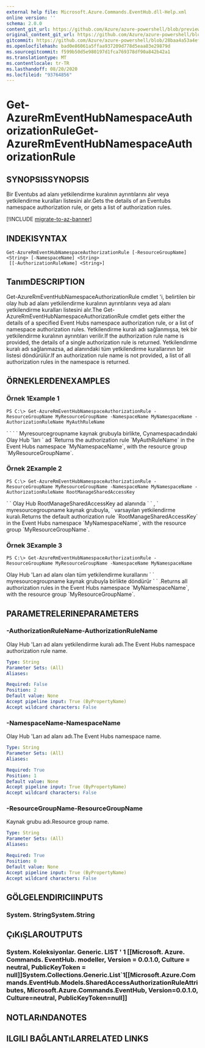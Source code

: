 ```yaml
---
external help file: Microsoft.Azure.Commands.EventHub.dll-Help.xml
online version: ''
schema: 2.0.0
content_git_url: https://github.com/Azure/azure-powershell/blob/preview/src/ResourceManager/EventHub/Commands.EventHub/help/Get-AzureRmEventHubNamespaceAuthorizationRule.md
original_content_git_url: https://github.com/Azure/azure-powershell/blob/preview/src/ResourceManager/EventHub/Commands.EventHub/help/Get-AzureRmEventHubNamespaceAuthorizationRule.md
gitcommit: https://github.com/Azure/azure-powershell/blob/28baa4a53a4efceb1197c032a8db08e199f0858d
ms.openlocfilehash: bad0e86061a5ffaa937209d778d5eaa83e29879d
ms.sourcegitcommit: f599b50d5e980197d1fca769378df90a842b42a1
ms.translationtype: MT
ms.contentlocale: tr-TR
ms.lasthandoff: 08/20/2020
ms.locfileid: "93764856"
---
```

# <span data-ttu-id="4e239-101">Get-AzureRmEventHubNamespaceAuthorizationRule</span><span class="sxs-lookup"><span data-stu-id="4e239-101">Get-AzureRmEventHubNamespaceAuthorizationRule</span></span>

## <span data-ttu-id="4e239-102">SYNOPSIS</span><span class="sxs-lookup"><span data-stu-id="4e239-102">SYNOPSIS</span></span>
<span data-ttu-id="4e239-103">Bir Eventubs ad alanı yetkilendirme kuralının ayrıntılarını alır veya yetkilendirme kuralları listesini alır.</span><span class="sxs-lookup"><span data-stu-id="4e239-103">Gets the details of an Eventubs namespace authorization rule, or gets a list of authorization rules.</span></span>

[!INCLUDE [migrate-to-az-banner](../../includes/migrate-to-az-banner.md)]

## <span data-ttu-id="4e239-104">INDEKI</span><span class="sxs-lookup"><span data-stu-id="4e239-104">SYNTAX</span></span>

```
Get-AzureRmEventHubNamespaceAuthorizationRule [-ResourceGroupName] <String> [-NamespaceName] <String>
 [[-AuthorizationRuleName] <String>]
```

## <span data-ttu-id="4e239-105">Tanım</span><span class="sxs-lookup"><span data-stu-id="4e239-105">DESCRIPTION</span></span>
<span data-ttu-id="4e239-106">Get-AzureRmEventHubNamespaceAuthorizationRule cmdlet 'i, belirtilen bir olay hub ad alanı yetkilendirme kuralının ayrıntılarını veya ad alanı yetkilendirme kuralları listesini alır.</span><span class="sxs-lookup"><span data-stu-id="4e239-106">The Get-AzureRmEventHubNamespaceAuthorizationRule cmdlet gets either the details of a specified Event Hubs namespace authorization rule, or a list of namespace authorization rules.</span></span>
<span data-ttu-id="4e239-107">Yetkilendirme kuralı adı sağlanmışsa, tek bir yetkilendirme kuralının ayrıntıları verilir.</span><span class="sxs-lookup"><span data-stu-id="4e239-107">If the authorization rule name is provided, the details of a single authorization rule is returned.</span></span>
<span data-ttu-id="4e239-108">Yetkilendirme kuralı adı sağlanmazsa, ad alanındaki tüm yetkilendirme kurallarının bir listesi döndürülür.</span><span class="sxs-lookup"><span data-stu-id="4e239-108">If an authorization rule name is not provided, a list of all authorization rules in the namespace is returned.</span></span>

## <span data-ttu-id="4e239-109">ÖRNEKLERDEN</span><span class="sxs-lookup"><span data-stu-id="4e239-109">EXAMPLES</span></span>

### <span data-ttu-id="4e239-110">Örnek 1</span><span class="sxs-lookup"><span data-stu-id="4e239-110">Example 1</span></span>
```
PS C:\> Get-AzureRmEventHubNamespaceAuthorizationRule -ResourceGroupName MyResourceGroupName -NamespaceName MyNamespaceName -AuthorizationRuleName MyAuthRuleName
```

<span data-ttu-id="4e239-111">\` \` \` \` Myresourcegroupname kaynak grubuyla birlikte, Cynamespacadındaki Olay Hub 'ları \` ad \`</span><span class="sxs-lookup"><span data-stu-id="4e239-111">Returns the authorization rule \`MyAuthRuleName\` in the Event Hubs namespace \`MyNamespaceName\`, with the resource group \`MyResourceGroupName\`.</span></span>

### <span data-ttu-id="4e239-112">Örnek 2</span><span class="sxs-lookup"><span data-stu-id="4e239-112">Example 2</span></span>
```
PS C:\> Get-AzureRmEventHubNamespaceAuthorizationRule -ResourceGroupName MyResourceGroupName -NamespaceName MyNamespaceName -AuthorizationRuleName RootManageSharedAccessKey
```

<span data-ttu-id="4e239-113">\` \` Olay Hub RootManageSharedAccessKey ad alanında \` \` , \` myresourcegroupname kaynak grubuyla, \` varsayılan yetkilendirme kuralı.</span><span class="sxs-lookup"><span data-stu-id="4e239-113">Returns the default authorization rule \`RootManageSharedAccessKey\` in the Event Hubs namespace \`MyNamespaceName\`, with the resource group \`MyResourceGroupName\`.</span></span>

### <span data-ttu-id="4e239-114">Örnek 3</span><span class="sxs-lookup"><span data-stu-id="4e239-114">Example 3</span></span>
```
PS C:\> Get-AzureRmEventHubNamespaceAuthorizationRule -ResourceGroupName MyResourceGroupName -NamespaceName MyNamespaceName
```

<span data-ttu-id="4e239-115">Olay Hub 'Ları ad alanı olan tüm yetkilendirme kurallarını \` \` myresourcegroupname kaynak grubuyla birlikte döndürür \` \` .</span><span class="sxs-lookup"><span data-stu-id="4e239-115">Returns all authorization rules in the Event Hubs namespace \`MyNamespaceName\`, with the resource group \`MyResourceGroupName\`.</span></span>

## <span data-ttu-id="4e239-116">PARAMETRELERINE</span><span class="sxs-lookup"><span data-stu-id="4e239-116">PARAMETERS</span></span>

### <span data-ttu-id="4e239-117">-AuthorizationRuleName</span><span class="sxs-lookup"><span data-stu-id="4e239-117">-AuthorizationRuleName</span></span>
<span data-ttu-id="4e239-118">Olay Hub 'Ları ad alanı yetkilendirme kuralı adı.</span><span class="sxs-lookup"><span data-stu-id="4e239-118">The Event Hubs namespace authorization rule name.</span></span>

```yaml
Type: String
Parameter Sets: (All)
Aliases: 

Required: False
Position: 2
Default value: None
Accept pipeline input: True (ByPropertyName)
Accept wildcard characters: False
```

### <span data-ttu-id="4e239-119">-NamespaceName</span><span class="sxs-lookup"><span data-stu-id="4e239-119">-NamespaceName</span></span>
<span data-ttu-id="4e239-120">Olay Hub 'Ları ad alanı adı.</span><span class="sxs-lookup"><span data-stu-id="4e239-120">The Event Hubs namespace name.</span></span>

```yaml
Type: String
Parameter Sets: (All)
Aliases: 

Required: True
Position: 1
Default value: None
Accept pipeline input: True (ByPropertyName)
Accept wildcard characters: False
```

### <span data-ttu-id="4e239-121">-ResourceGroupName</span><span class="sxs-lookup"><span data-stu-id="4e239-121">-ResourceGroupName</span></span>
<span data-ttu-id="4e239-122">Kaynak grubu adı.</span><span class="sxs-lookup"><span data-stu-id="4e239-122">Resource group name.</span></span>

```yaml
Type: String
Parameter Sets: (All)
Aliases: 

Required: True
Position: 0
Default value: None
Accept pipeline input: True (ByPropertyName)
Accept wildcard characters: False
```

## <span data-ttu-id="4e239-123">GÖLGELENDIRICI</span><span class="sxs-lookup"><span data-stu-id="4e239-123">INPUTS</span></span>

### <span data-ttu-id="4e239-124">System. String</span><span class="sxs-lookup"><span data-stu-id="4e239-124">System.String</span></span>

## <span data-ttu-id="4e239-125">ÇıKıŞLAR</span><span class="sxs-lookup"><span data-stu-id="4e239-125">OUTPUTS</span></span>

### <span data-ttu-id="4e239-126">System. Koleksiyonlar. Generic. LIST ' 1 [[Microsoft. Azure. Commands. EventHub. modeller, Version = 0.0.1.0, Culture = neutral, PublicKeyToken = null]]</span><span class="sxs-lookup"><span data-stu-id="4e239-126">System.Collections.Generic.List\`1[[Microsoft.Azure.Commands.EventHub.Models.SharedAccessAuthorizationRuleAttributes, Microsoft.Azure.Commands.EventHub, Version=0.0.1.0, Culture=neutral, PublicKeyToken=null]]</span></span>

## <span data-ttu-id="4e239-127">NOTLARıNDA</span><span class="sxs-lookup"><span data-stu-id="4e239-127">NOTES</span></span>

## <span data-ttu-id="4e239-128">ILGILI BAĞLANTıLAR</span><span class="sxs-lookup"><span data-stu-id="4e239-128">RELATED LINKS</span></span>


